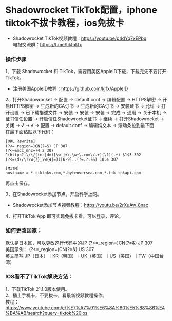 # Shadowrocket TikTok配置，iphone tiktok不拔卡教程，ios免拔卡

- Shadowrocket TikTok视频教程：https://youtu.be/p4dYq7xEPbg <br>
电报交流群：https://t.me/tiktokfx


### 操作步骤<br>
1、下载 Shadowrocket 和 TikTok，需要用美区AppleID下载，下载完先不要打开TikTok。<br>
- 注册美国AppleID教程：https://github.com/kjfx/AppleID<br>

2、打开Shadowrocket → 配置 → default.conf → 编辑配置 → HTTPS解密 → 开启HTTPS解密 → 生成新的CA订书 → 生成新的CA订书 → 安装证书 → 允许 → 打开设置 → 已下载描述文件 → 安装 → 安装 → 安装 → 完成 → 通用 → 关于本机 → 证书信任设置 → 开启信任Shadowrocket证书 → 继续 → 打开Shadowrocket → 关闭 → √ → √ → 配置 → default.conf → 编辑纯文本 → 滚动条拉到最下面 <br>
在最下面粘贴以下代码：

    [URL Rewrite]
    (?<=_region=)CN(?=&) JP 307
    (?<=&mcc_mnc=)4 2 307
    ^(https?:\/\/(tnc|dm)[\w-]+\.\w+\.com\/.+)(\?)(.+) $1$3 302
    (?<=\d\/\?\w{7}_\w{4}=)1[6-9]..(?=.?.?&) 18.4 307

    [MITM]
    hostname = *.tiktokv.com,*.byteoversea.com,*.tik-tokapi.com
    
再点击保存。

3、在Shadowrocket添加节点，开启科学上网。<br>

- Shadowrocket添加节点视频教程：https://youtu.be/2rXuAw_8nac <br>

4、打开TikTok App 即可实现免拔卡看，可以登录，评论。

### 如何更改国家：
默认是日本区，可以更改这行代码中的JP (?<=_region=)CN(?=&) JP 307<br>
美国示例： (?<=_region=)CN(?=&) US 307<br>
英文简写 JP（日本）｜KR（韩国）｜UK（英国）｜US（美国）｜TW（中国台湾）

### IOS看不了TikTok解决方法：
1、下载TikTok 21.1.0版本使用。<br>
2、插上手机卡，不要拔卡，看最新视频教程操作。<br>
教程：https://www.youtube.com/c/%E7%A7%91%E6%8A%80%E5%88%86%E4%BA%AB/search?query=tiktok%20ios<br>
